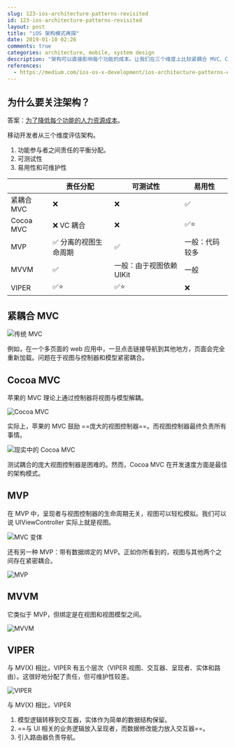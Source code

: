 ```yaml
---
slug: 123-ios-architecture-patterns-revisited
id: 123-ios-architecture-patterns-revisited
layout: post
title: "iOS 架构模式再探"
date: 2019-01-10 02:26
comments: true
categories: architecture, mobile, system design
description: "架构可以直接影响每个功能的成本。让我们在三个维度上比较紧耦合 MVC、Cocoa MVC、MVP、MVVM 和 VIPER：功能参与者之间责任的平衡分配、可测试性以及易用性和可维护性。"
references:
  - https://medium.com/ios-os-x-development/ios-architecture-patterns-ecba4c38de52
---
```


## 为什么要关注架构？

答案：[为了降低每个功能的人力资源成本](https://puncsky.com/notes/10-thinking-software-architecture-as-physical-buildings#ultimate-goal-saving-human-resources-costs-per-feature)。

移动开发者从三个维度评估架构。

1. 功能参与者之间责任的平衡分配。
2. 可测试性
3. 易用性和可维护性


| | 责任分配 | 可测试性 |  易用性 |
| --- | ---    | ---    | --- |
| 紧耦合 MVC | ❌ | ❌ | ✅ |
| Cocoa MVC | ❌ VC 耦合 | ❌ | ✅⭐ |
| MVP | ✅ 分离的视图生命周期 | ✅ | 一般：代码较多 |
| MVVM | ✅ | 一般：由于视图依赖 UIKit | 一般 |
| VIPER | ✅⭐️ | ✅⭐️ | ❌ |



## 紧耦合 MVC

![传统 MVC](https://res.cloudinary.com/dohtidfqh/image/upload/v1547002648/web-guiguio/ios-architecture-0-mvc.png)

例如，在一个多页面的 web 应用中，一旦点击链接导航到其他地方，页面会完全重新加载。问题在于视图与控制器和模型紧密耦合。



## Cocoa MVC

苹果的 MVC 理论上通过控制器将视图与模型解耦。

![Cocoa MVC](https://res.cloudinary.com/dohtidfqh/image/upload/v1547002648/web-guiguio/ios-architecture-1-cocoa-mvc.png)


实际上，苹果的 MVC 鼓励 ==庞大的视图控制器==。而视图控制器最终负责所有事情。

![现实中的 Cocoa MVC](https://res.cloudinary.com/dohtidfqh/image/upload/v1547002648/web-guiguio/ios-architecture-2-realistic-cocoa-mvc.png)

测试耦合的庞大视图控制器是困难的。然而，Cocoa MVC 在开发速度方面是最佳的架构模式。



## MVP

在 MVP 中，呈现者与视图控制器的生命周期无关，视图可以轻松模拟。我们可以说 UIViewController 实际上就是视图。

![MVC 变体](https://res.cloudinary.com/dohtidfqh/image/upload/v1547002648/web-guiguio/ios-architecture-3-mvc-variant.png)


还有另一种 MVP：带有数据绑定的 MVP。正如你所看到的，视图与其他两个之间存在紧密耦合。

![MVP](https://res.cloudinary.com/dohtidfqh/image/upload/v1547002648/web-guiguio/ios-architecture-4-mvp.png)



## MVVM

它类似于 MVP，但绑定是在视图和视图模型之间。

![MVVM](https://res.cloudinary.com/dohtidfqh/image/upload/v1547002648/web-guiguio/ios-architecture-5-mvvm.png)



## VIPER
与 MV(X) 相比，VIPER 有五个层次（VIPER 视图、交互器、呈现者、实体和路由）。这很好地分配了责任，但可维护性较差。

![VIPER](https://res.cloudinary.com/dohtidfqh/image/upload/v1547002648/web-guiguio/ios-architecture-6-viper.png)


与 MV(X) 相比，VIPER

1. 模型逻辑转移到交互器，实体作为简单的数据结构保留。
2. ==与 UI 相关的业务逻辑放入呈现者，而数据修改能力放入交互器==。
3. 引入路由器负责导航。